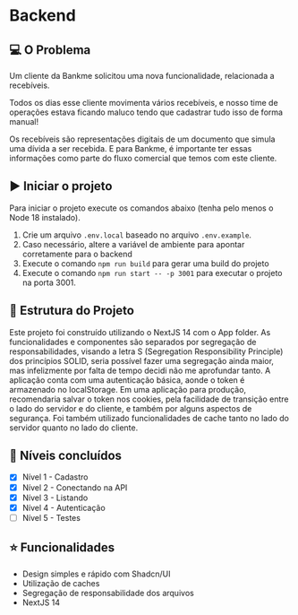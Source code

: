 # Backend

## 💻 O Problema
Um cliente da Bankme solicitou uma nova funcionalidade, relacionada a recebíveis.

Todos os dias esse cliente movimenta vários recebíveis, e nosso time de operações estava ficando maluco tendo que cadastrar tudo isso de forma manual!

Os recebíveis são representações digitais de um documento que simula uma dívida a ser recebida. E para Bankme, é importante ter essas informações como parte do fluxo comercial que temos com este cliente.

## ▶️ Iniciar o projeto
Para iniciar o projeto execute os comandos abaixo (tenha pelo menos o Node 18 instalado).

1. Crie um arquivo `.env.local` baseado no arquivo `.env.example`.
2. Caso necessário, altere a variável de ambiente para apontar corretamente para o backend
3. Execute o comando `npm run build` para gerar uma build do projeto
4. Execute o comando `npm run start -- -p 3001` para executar o projeto na porta 3001.


## 🧱 Estrutura do Projeto
Este projeto foi construído utilizando o NextJS 14 com o App folder. As funcionalidades e componentes são separados por segregação de responsabilidades, visando a letra S (Segregation Responsibility Principle) dos princípios SOLID, seria possível fazer uma segregação ainda maior, mas infelizmente por falta de tempo decidi não me aprofundar tanto.
A aplicação conta com uma autenticação básica, aonde o token é armazenado no localStorage. Em uma aplicação para produção, recomendaria salvar o token nos cookies, pela facilidade de transição entre o lado do servidor e do cliente, e também por alguns aspectos de segurança.
Foi também utilizado funcionalidades de cache tanto no lado do servidor quanto no lado do cliente.


## 👀 Níveis concluídos
- [X] Nível 1 - Cadastro
- [X] Nível 2 - Conectando na API
- [X] Nível 3 - Listando
- [X] Nível 4 - Autenticação
- [ ] Nível 5 - Testes

## ⭐️ Funcionalidades
- Design simples e rápido com Shadcn/UI
- Utilização de caches
- Segregação de responsabilidade dos arquivos
- NextJS 14